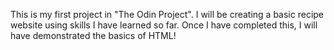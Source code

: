 This is my first project in "The Odin Project". I will be creating a basic recipe website using skills I have learned so far. Once I have completed this, I will have demonstrated the basics of HTML!
